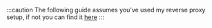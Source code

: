 :::caution
The following guide assumes you've used my reverse proxy setup, if not you can find it <a href="/tools/nginx-proxy/">here</a>
:::
